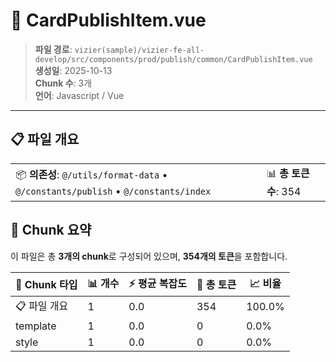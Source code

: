 # 📄 CardPublishItem.vue

> **파일 경로**: `vizier(sample)/vizier-fe-all-develop/src/components/prod/publish/common/CardPublishItem.vue`  
> **생성일**: 2025-10-13  
> **Chunk 수**: 3개  
> **언어**: Javascript / Vue
---





## 📋 파일 개요

| | |
|--|--|
| 📦 **의존성**: `@/utils/format-data` • `@/constants/publish` • `@/constants/index` | 📊 **총 토큰 수**: 354 |






## 🧩 Chunk 요약

이 파일은 총 **3개의 chunk**로 구성되어 있으며, **354개의 토큰**을 포함합니다.

| 🧩 Chunk 타입 | 📊 개수 | ⚡ 평균 복잡도 | 📝 총 토큰 | 📈 비율 |
|---------------|--------|-------------|----------|--------|
| 📋 파일 개요 | 1 | 0.0 | 354 | 100.0% |
| template | 1 | 0.0 | 0 | 0.0% |
| style | 1 | 0.0 | 0 | 0.0% |

